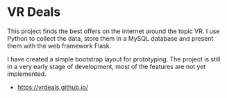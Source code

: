 # VR Deals
This project finds the best offers on the internet around the topic VR. I use Python to collect the data, store them in a MySQL database and present them with the web framework Flask.

I have created a simple bootstrap layout for prototyping. The project is still in a very early stage of development, most of the features are not yet implemented.
 
- https://vrdeals.github.io/

